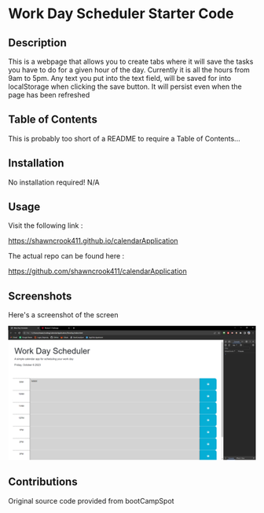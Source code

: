 # Work Day Scheduler Starter Code

## Description
This is a webpage that allows you to create tabs where it will save the tasks you have to do for a given hour of the day. Currently it is all the hours from 9am to 5pm. Any text you put into the text field, will be saved for into localStorage when clicking the save button. It will persist even when the page has been refreshed

## Table of Contents
This is probably too short of a README to require a Table of Contents...

## Installation
No installation required! N/A

## Usage
Visit the following link :

https://shawncrook411.github.io/calendarApplication

The actual repo can be found here :

https://github.com/shawncrook411/calendarApplication

## Screenshots
Here's a screenshot of the screen


![Alt text](image.png)


## Contributions

Original source code provided from bootCampSpot
